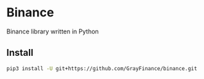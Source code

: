 # Binance
Binance library written in Python

## Install

```bash
pip3 install -U git+https://github.com/GrayFinance/binance.git
```
